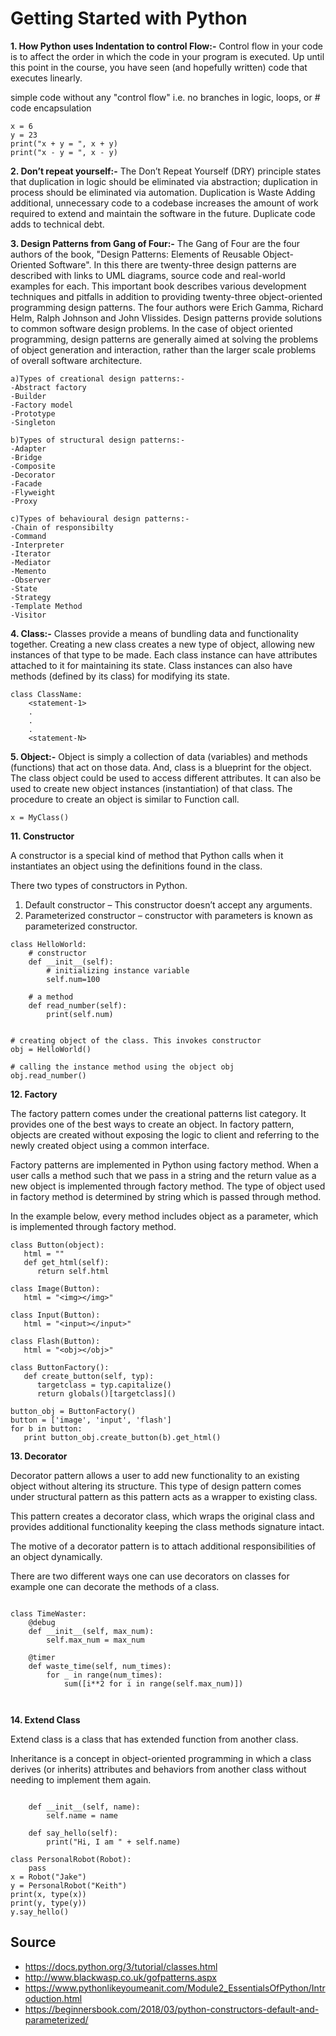 # Getting Started with Python
**1. How Python uses Indentation to control Flow:-**
Control flow in your code is to affect the order in which the code in your program is executed. Up until this point in the course, you have seen (and hopefully written) code that executes linearly.


simple code without any "control flow"
i.e. no branches in logic, loops, or # code encapsulation
```
x = 6 
y = 23
print("x + y = ", x + y)
print("x - y = ", x - y)
```

**2. Don’t repeat yourself:-**
The Don’t Repeat Yourself (DRY) principle states that duplication in logic should be eliminated via abstraction; duplication in process should be eliminated via automation.
Duplication is Waste
Adding additional, unnecessary code to a codebase increases the amount of work required to extend and maintain the software in the future.  Duplicate code adds to technical debt. 


**3. Design Patterns from Gang of Four:-**
The Gang of Four are the four authors of the book, "Design Patterns: Elements of Reusable Object-Oriented Software". In this there are twenty-three design patterns are described with links to UML diagrams, source code and real-world examples for each.  This important book describes various development techniques and pitfalls in addition to providing twenty-three object-oriented programming design patterns. The four authors were Erich Gamma, Richard Helm, Ralph Johnson and John Vlissides.
Design patterns provide solutions to common software design problems. In the case of object oriented programming, design patterns are generally aimed at solving the problems of object generation and interaction, rather than the larger scale problems of overall software architecture. 

```
a)Types of creational design patterns:-
-Abstract factory
-Builder
-Factory model
-Prototype
-Singleton

b)Types of structural design patterns:-
-Adapter
-Bridge
-Composite
-Decorator
-Facade
-Flyweight
-Proxy

c)Types of behavioural design patterns:-
-Chain of responsibilty
-Command
-Interpreter
-Iterator
-Mediator
-Memento
-Observer
-State
-Strategy
-Template Method
-Visitor
```

**4. Class:-**
Classes provide a means of bundling data and functionality together. Creating a new class creates a new type of object, allowing new instances of that type to be made. Each class instance can have attributes attached to it for maintaining its state. Class instances can also have methods (defined by its class) for modifying its state.
```
class ClassName:
    <statement-1>
    .
    .
    .
    <statement-N>
```

**5. Object:-**
Object is simply a collection of data (variables) and methods (functions) that act on those data. And, class is a blueprint for the object. The class object could be used to access different attributes.
It can also be used to create new object instances (instantiation) of that class. The procedure to create an object is similar to Function  call.

```
x = MyClass()
```







**11. Constructor**

A constructor is a special kind of method that Python calls when it instantiates an object using the definitions found in the class.

There two types of constructors in Python.
1. Default constructor – This constructor doesn’t accept any arguments.
2. Parameterized constructor – constructor with parameters is known as parameterized constructor.

```
class HelloWorld:
    # constructor
    def __init__(self):
        # initializing instance variable
        self.num=100

    # a method
    def read_number(self):
        print(self.num)


# creating object of the class. This invokes constructor
obj = HelloWorld()

# calling the instance method using the object obj
obj.read_number()
```

**12. Factory**

The factory pattern comes under the creational patterns list category. It provides one of the best ways to create an object. In factory pattern, objects are created without exposing the logic to client and referring to the newly created object using a common interface.

Factory patterns are implemented in Python using factory method. When a user calls a method such that we pass in a string and the return value as a new object is implemented through factory method. The type of object used in factory method is determined by string which is passed through method.

In the example below, every method includes object as a parameter, which is implemented through factory method.

```
class Button(object):
   html = ""
   def get_html(self):
      return self.html

class Image(Button):
   html = "<img></img>"

class Input(Button):
   html = "<input></input>"

class Flash(Button):
   html = "<obj></obj>"

class ButtonFactory():
   def create_button(self, typ):
      targetclass = typ.capitalize()
      return globals()[targetclass]()

button_obj = ButtonFactory()
button = ['image', 'input', 'flash']
for b in button:
   print button_obj.create_button(b).get_html()
```


**13. Decorator**


Decorator pattern allows a user to add new functionality to an existing object without altering its structure. This type of design pattern comes under structural pattern as this pattern acts as a wrapper to existing class.

This pattern creates a decorator class, which wraps the original class and provides additional functionality keeping the class methods signature intact.

The motive of a decorator pattern is to attach additional responsibilities of an object dynamically.

There are two different ways one can use decorators on classes for example one can decorate the methods of a class. 


```

class TimeWaster:
    @debug
    def __init__(self, max_num):
        self.max_num = max_num

    @timer
    def waste_time(self, num_times):
        for _ in range(num_times):
            sum([i**2 for i in range(self.max_num)])



```

**14. Extend Class**

Extend class is a class that has extended function from another class.

Inheritance is a concept in object-oriented programming in which a class derives (or inherits) attributes and behaviors
from another class without needing to implement them again.

```
    
    def __init__(self, name):
        self.name = name
        
    def say_hello(self):
        print("Hi, I am " + self.name)
        
class PersonalRobot(Robot):
    pass
x = Robot("Jake")
y = PersonalRobot("Keith")
print(x, type(x))
print(y, type(y))
y.say_hello()

```

## Source
* https://docs.python.org/3/tutorial/classes.html
* http://www.blackwasp.co.uk/gofpatterns.aspx
* https://www.pythonlikeyoumeanit.com/Module2_EssentialsOfPython/Introduction.html
* https://beginnersbook.com/2018/03/python-constructors-default-and-parameterized/






